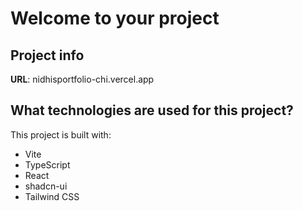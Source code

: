 # Welcome to your project

## Project info

**URL**: nidhisportfolio-chi.vercel.app

## What technologies are used for this project?

This project is built with:

- Vite
- TypeScript
- React
- shadcn-ui
- Tailwind CSS
